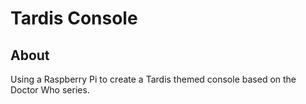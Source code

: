 # Tardis Console

## About

Using a Raspberry Pi to create a Tardis themed console based on the Doctor Who series.
